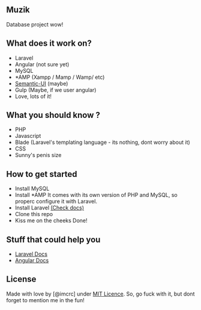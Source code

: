 ## Muzik

Database project wow!


## What does it work on?

- Laravel
- Angular (not sure yet)
- MySQL
- *AMP (Xampp / Mamp / Wamp/ etc)
- [Semantic-UI](http://github.com/crc442/Semantic-UI) (maybe) 
- Gulp (Maybe, if we user angular)
- Love, lots of it!


## What you should know ?

- PHP
- Javascript
- Blade (Laravel's templating language - its nothing, dont worry about it) 
- CSS
- Sunny's penis size


## How to get started

- Install MySQL
- Install *AMP
It comes with its own version of PHP and MySQL, so properc configure it with Laravel.
- Install Laravel [(Check docs)](http://laravel.com/docs)
- Clone this repo
- Kiss me on the cheeks
Done!


## Stuff that could help you

- [Laravel Docs](http://laravel.com/docs)
- [Angular Docs](http://angular.org/docs) 


## License

Made with love by [@imcrc] under [MIT Licence](http://opensource.org/licenses/MIT). So, go fuck with it, but dont forget to mention me in the fun!
